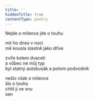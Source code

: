 ```yaml
---
title: ''
hiddenTitle: true
contentType: poetry
---
```


<section>

Nejde o milence jde o touhu

mít ho dnes v noci  
mě kousla slastně jako dříve

</section>

<section>

zvíře kolem dvaceti  
a vůbec ne můj typ  
byl statný autobusák a potom podvodník

</section>

<section>

nešlo však o milence  
šlo o touhu  
chtít ji ve snu  
sen

</section>
